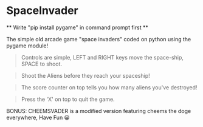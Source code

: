 # SpaceInvader
** Write "pip install pygame" in command prompt first **


The simple old arcade game "space invaders" coded on python using the pygame module!

>Controls are simple, LEFT and RIGHT keys move the space-ship, SPACE to shoot.

>Shoot the Aliens before they reach your spaceship!

>The score counter on top tells you how many aliens you've destroyed!

>Press the 'X' on top to quit the game.

BONUS: CHEEMSVADER is a modified version featuring cheems the doge everywhere,
       Have Fun 😀
